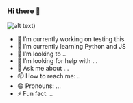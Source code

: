 ### Hi there 👋

<!--
**BenniDci/BenniDci** is a ✨ _special_ ✨ repository because its `README.md` (this file) appears on your GitHub profile.

Here are some ideas to get you started:
-->
![alt text](https://user-images.githubusercontent.com/74038190/212748842-9fcbad5b-6173-4175-8a61-521f3dbb7514.gif))

- 🔭 I’m currently working on testing this
- 🌱 I’m currently learning Python and JS
- 👯 I’m looking to ..
- 🤔 I’m looking for help with ...
- 💬 Ask me about ...
- 📫 How to reach me: ..
- 😄 Pronouns: ...
- ⚡ Fun fact: ..

